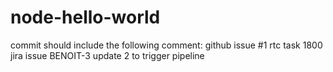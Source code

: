 # node-hello-world
commit should include the following comment:
github issue #1
rtc task 1800
jira issue BENOIT-3
update 2 to trigger pipeline
